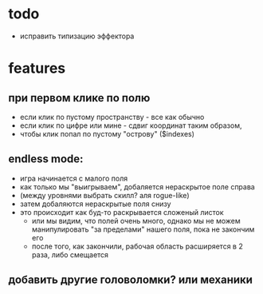 # todo
- исправить типизацию эффектора

# features
## при первом клике по полю
  - если клик по пустому пространству - все как обычно
  - если клик по цифре или мине - сдвиг координат таким образом,
  - чтобы клик попал по пустому "острову" ($indexes)


## endless mode:
  - игра начинается с малого поля
  - как только мы "выигрываем", добаляется нераскрытое поле справа
  - (между уровнями выбрать скилл? аля rogue-like)
  - затем добаляются нераскрытые поля снизу
  - это происходит как буд-то раскрывается сложеный листок
    - или мы видим, что полей очень много,
      однако мы не можем манипулировать "за пределами" нашего поля, пока не закончим его
    - после того, как закончили, рабочая область расширяется в 2 раза, либо смещается
## добавить другие головоломки? или механики
    
